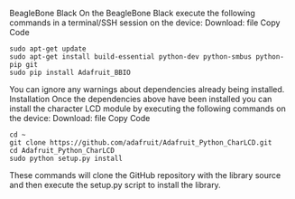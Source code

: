 BeagleBone Black
On the BeagleBone Black execute the following commands in a terminal/SSH session on the device:
Download: file
Copy Code

    sudo apt-get update
    sudo apt-get install build-essential python-dev python-smbus python-pip git
    sudo pip install Adafruit_BBIO

You can ignore any warnings about dependencies already being installed.
Installation
Once the dependencies above have been installed you can install the character LCD module by executing the following commands on the device:
Download: file
Copy Code

    cd ~
    git clone https://github.com/adafruit/Adafruit_Python_CharLCD.git
    cd Adafruit_Python_CharLCD
    sudo python setup.py install

These commands will clone the GitHub repository with the library source and then execute the setup.py script to install the library.